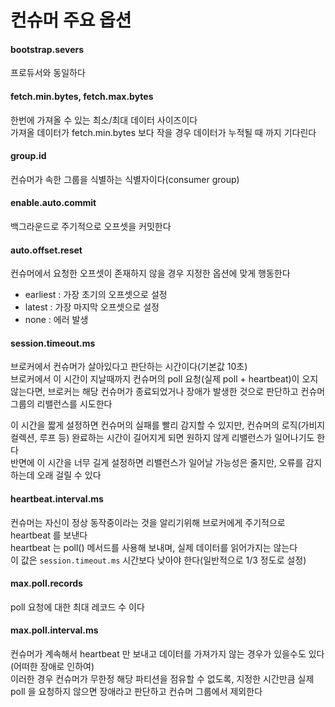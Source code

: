 # 컨슈머 주요 옵션

#### bootstrap.severs
프로듀서와 동일하다

#### fetch.min.bytes, fetch.max.bytes
한번에 가져올 수 있는 최소/최대 데이터 사이즈이다  
가져올 데이터가 fetch.min.bytes 보다 작을 경우 데이터가 누적될 때 까지 기다린다

#### group.id
컨슈머가 속한 그룹을 식별하는 식별자이다(consumer group)

#### enable.auto.commit
백그라운드로 주기적으로 오프셋을 커밋한다

#### auto.offset.reset
컨슈머에서 요청한 오프셋이 존재하지 않을 경우 지정한 옵션에 맞게 행동한다
- earliest : 가장 초기의 오프셋으로 설정
- latest : 가장 마지막 오프셋으로 설정
- none : 에러 발생

#### session.timeout.ms
브로커에서 컨슈머가 살아있다고 판단하는 시간이다(기본값 10초)  
브로커에서 이 시간이 지날때까지 컨슈머의 poll 요청(실제 poll + heartbeat)이 오지 않는다면, 브로커는 해당 컨슈머가 종료되었거나 장애가 발생한 것으로 판단하고 컨슈머 그룹의 리밸런스를 시도한다  

이 시간을 짧게 설정하면 컨슈머의 실패를 빨리 감지할 수 있지만, 컨슈머의 로직(가비지 컬렉션, 루프 등) 완료하는 시간이 길어지게 되면 원하지 않게 리밸런스가 일어나기도 한다  
반면에 이 시간을 너무 길게 설정하면 리밸런스가 일어날 가능성은 줄지만, 오류를 감지하는데 오래 걸릴 수 있다  

#### heartbeat.interval.ms
컨슈머는 자신이 정상 동작중이라는 것을 알리기위해 브로커에게 주기적으로 heartbeat 를 보낸다  
heartbeat 는 poll() 메서드를 사용해 보내며, 실제 데이터를 읽어가지는 않는다  
이 값은 `session.timeout.ms` 시간보다 낮아야 한다(일반적으로 1/3 정도로 설정)  

#### max.poll.records
poll 요청에 대한 최대 레코드 수 이다  

#### max.poll.interval.ms
컨슈머가 계속해서 heartbeat 만 보내고 데이터를 가져가지 않는 경우가 있을수도 있다(어떠한 장애로 인하여)  
이러한 경우 컨슈머가 무한정 해당 파티션을 점유할 수 없도록, 지정한 시간만큼 실제 poll 을 요청하지 않으면 장애라고 판단하고 컨슈머 그룹에서 제외한다  